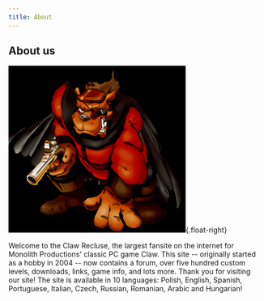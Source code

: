 ```yaml
---
title: About
---
```


## About us

![RedTail](redtailbig.png){.float-right}

Welcome to the Claw Recluse, the largest fansite on the internet for Monolith Productions'
classic PC game Claw. This site -- originally started as a hobby in 2004 -- now contains
a forum, over five hundred custom levels, downloads, links, game info, and lots more.
Thank you for visiting our site! The site is available in 10 languages:
Polish, English, Spanish, Portuguese, Italian, Czech, Russian, Romanian, Arabic and Hungarian!
